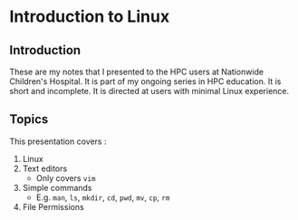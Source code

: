 # Introduction to Linux
## Introduction
These are my notes that I presented to the HPC users at Nationwide Children's Hospital. 
It is part of my ongoing series in HPC education.
It is short and incomplete.
It is directed at users with minimal Linux experience.

## Topics
This presentation covers : 
1. Linux
2. Text editors
    * Only covers `vim` 
3. Simple commands
    * E.g. `man`, `ls`, `mkdir`, `cd`, `pwd`, `mv`, `cp`, `rm`
4. File Permissions
